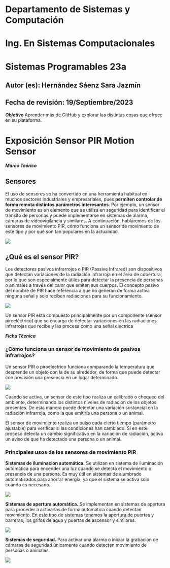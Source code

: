 # Departamento de Sistemas y Computación
# Ing. En Sistemas Computacionales
# Sistemas Programables 23a

## Autor (es): Hernández Sáenz Sara Jazmín
## Fecha de revisión: 19/Septiembre/2023

**_Objetivo_**
Aprender más de GitHub y explorar las distintas cosas que ofrece en su plataforma.


# Exposición Sensor PIR Motion Sensor

**_Marco Teórico_**
## Sensores
El uso de sensores se ha convertido en una herramienta habitual en muchos sectores industriales y empresariales, pues **permiten controlar de forma remota distintos parámetros interesantes**. Por ejemplo, un sensor de movimiento es un elemento que se utiliza en seguridad para identificar el tránsito de personas y puede implementarse en sistemas de alarma, cámaras de videovigilancia y similares. A continuación, hablaremos de los sensores de movimiento PIR, cómo funciona un sensor de movimiento de este tipo y por qué son tan populares en la actualidad.

![](https://sites.google.com/a/utecnologica.edu.bo/iot-wearablesensaludutb/_/rsrc/1458974819461/sobre/marco-teorico/sensores/robotica-introduccin-17-638.jpg)

## ¿Qué es el sensor PIR?
Los detectores pasivos infrarrojos o PIR (Passive Infrared) son dispositivos que detectan variaciones de la radiación infrarroja en el área de cobertura, por lo que son especialmente útiles para detectar la presencia de personas o animales a través del calor que emiten sus cuerpos. El concepto pasivo del nombre de PIR hace referencia a que no generan de forma activa ninguna señal y solo reciben radiaciones para su funcionamiento.

![](https://www.puntoflotante.net/SENSOR-HC-SR501-1000-M.jpg)

Un sensor PIR está compuesto principalmente por un componente (sensor piroeléctrico) que se encarga de detectar variaciones en las radiaciones infrarrojas que recibe y las procesa como una señal electrica

**_Ficha Técnica_**
### ¿Cómo funciona un sensor de movimiento de pasivos infrarrojos?
Un sensor PIR o piroeléctrico funciona comparando la temperatura que desprende un objeto con la de su alrededor, de forma que puede detectar con precisión una presencia en un lugar determinado.

![](https://i0.wp.com/blog.330ohms.com/wp-content/uploads/2020/12/destacada.png?resize=696%2C392&ssl=1)

Cuando se activa, un sensor de este tipo realiza un calibrado o chequeo del ambiente, determinando los distintos niveles de radiación de los objetos presentes. De esta manera puede detectar una variación sustancial en la radiación infrarroja, como la que emitiría una persona o un animal.

El sensor de movimiento realiza un pulso cada cierto tiempo (parámetro ajustable) para verificar si las condiciones han cambiado. Si en este proceso detecta un cambio significativo en la variación de radiación, activa un aviso de que ha detectado una persona o un animal.

### Principales usos de los sensores de movimiento PIR
**Sistemas de iluminación automática.** Se utilizan en sistema de iluminación automática para encender una luz cuando se detecta el movimiento o presencia de una persona. Es muy útil en sistemas de alumbrado automatizados para ahorrar energía, ya que el sistema se activa solo cuando es necesario.

![](https://imagenes.elpais.com/resizer/6R915_uHvEsm-uRsGsFZD1MGX9Q=/414x0/cloudfront-eu-central-1.images.arcpublishing.com/prisa/AQ6HIA3NL5DRPACANEIIUQUSIM.jpg)

**Sistemas de apertura automática.** Se implementan en sistemas de apertura para proceder a activarlas de forma automática cuando detectan movimiento. En este tipo de sistemas tenemos la apertura de puertas y barreras, los grifos de agua y puertas de ascensor y similares.

![](https://autopuerta.net/wp-content/uploads/2023/06/como-funciona-el-mecanismo-de-una-puerta-automatica.jpg)

**Sistemas de seguridad.** Para activar una alarma o iniciar la grabación de cámaras de seguridad únicamente cuando detecten movimiento de personas o animales.

![](https://cuadernosdeseguridad.com/wp-content/uploads/2018/01/cctv-cra.jpg)

